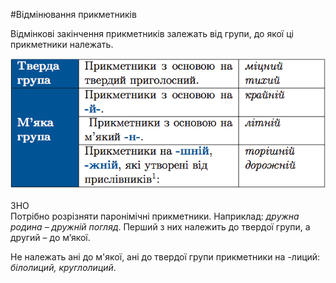 #Вiдмiнювання прикметникiв


Вiдмiнковi закiнчення прикметникiв залежать вiд групи, до якої цi прикметники належать.

<div class="center">
<img src="../pics/6/4.png" width="600px" class="center"/>
</div>
<br>


<div class="add-zno">
<span class="add">ЗНО</span>
<div class="add-text">
Потрiбно розрiзняти паронiмiчнi прикметники. Наприклад: <i>дружна родина – дружнiй погляд</i>. Перший з них належить до твердої групи, а другий – до м’якої.
</div>

Не належать анi до м'якої, анi до твердої групи прикметники на <span class="p1">-лиций</span>: <i>бiлолиций, круглолиций</i>.